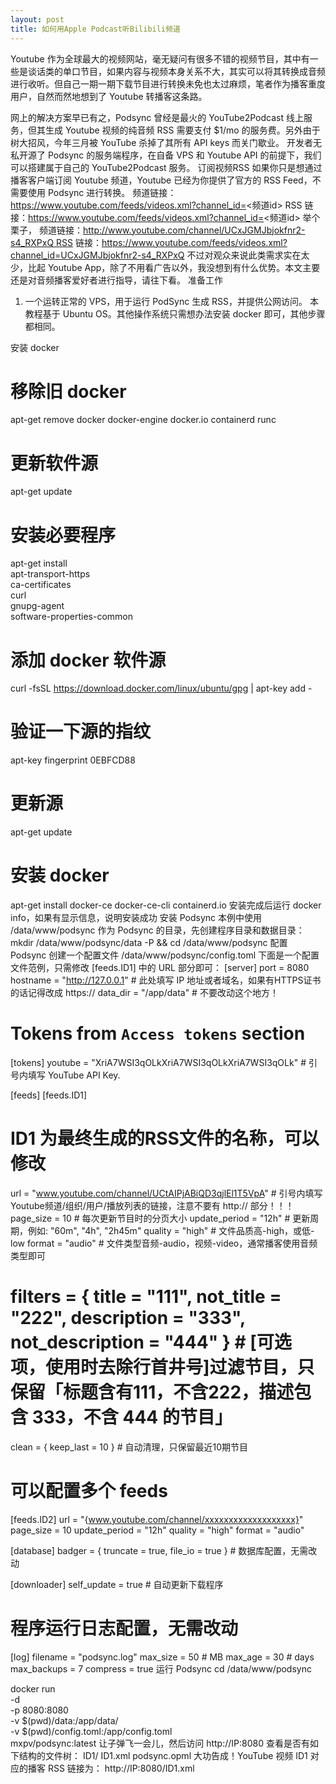 ```yaml
---
layout: post
title: 如何用Apple Podcast听Bilibili频道
---
```

Youtube 作为全球最大的视频网站，毫无疑问有很多不错的视频节目，其中有一些是谈话类的单口节目，如果内容与视频本身关系不大，其实可以将其转换成音频进行收听。但自己一期一期下载节目进行转换未免也太过麻烦，笔者作为播客重度用户，自然而然地想到了 Youtube 转播客这条路。


网上的解决方案早已有之，Podsync 曾经是最火的 YouTube2Podcast 线上服务，但其生成 Youtube 视频的纯音频 RSS 需要支付 $1/mo 的服务费。另外由于树大招风，今年三月被 YouTube 杀掉了其所有 API keys 而关门歇业。
开发者无私开源了 Podsync 的服务端程序，在自备 VPS 和 Youtube API 的前提下，我们可以搭建属于自己的 YouTube2Podcast 服务。
订阅视频RSS
如果你只是想通过播客客户端订阅 Youtube 频道，Youtube 已经为你提供了官方的 RSS Feed，不需要使用 Podsync 进行转换。
频道链接：https://www.youtube.com/feeds/videos.xml?channel_id=<频道id> RSS 链接：https://www.youtube.com/feeds/videos.xml?channel_id=<频道id>
举个栗子， 频道链接：http://www.youtube.com/channel/UCxJGMJbjokfnr2-s4_RXPxQ RSS 链接：https://www.youtube.com/feeds/videos.xml?channel_id=UCxJGMJbjokfnr2-s4_RXPxQ
不过对观众来说此类需求实在太少，比起 Youtube App，除了不用看广告以外，我没想到有什么优势。本文主要还是对音频播客爱好者进行指导，请往下看。
准备工作
1. 一个运转正常的 VPS，用于运行 PodSync 生成 RSS，并提供公网访问。 本教程基于 Ubuntu OS。其他操作系统只需想办法安装 docker 即可，其他步骤都相同。

安装 docker
# 移除旧 docker
apt-get remove docker docker-engine docker.io containerd runc

# 更新软件源
apt-get update

# 安装必要程序
apt-get install \
    apt-transport-https \
    ca-certificates \
    curl \
    gnupg-agent \
    software-properties-common

# 添加 docker 软件源
curl -fsSL https://download.docker.com/linux/ubuntu/gpg | apt-key add -

# 验证一下源的指纹
apt-key fingerprint 0EBFCD88

# 更新源
apt-get update

# 安装 docker
apt-get install docker-ce docker-ce-cli containerd.io
安装完成后运行 docker info，如果有显示信息，说明安装成功
安装 Podsync
本例中使用 /data/www/podsync 作为 Podsync 的目录，先创建程序目录和数据目录：
mkdir /data/www/podsync/data -P && cd /data/www/podsync
配置 Podsync
创建一个配置文件 /data/www/podsync/config.toml
下面是一个配置文件范例，只需修改 [feeds.ID1] 中的 URL 部分即可：
[server]
port = 8080
hostname = "http://127.0.0.1" # 此处填写 IP 地址或者域名，如果有HTTPS证书的话记得改成 https://
data_dir = "/app/data" # 不要改动这个地方！

# Tokens from `Access tokens` section
[tokens]
youtube = "XriA7WSI3qOLkXriA7WSI3qOLkXriA7WSI3qOLk" # 引号内填写 YouTube API Key.

[feeds]
  [feeds.ID1]
  # ID1 为最终生成的RSS文件的名称，可以修改
  url = "www.youtube.com/channel/UCtAIPjABiQD3qjlEl1T5VpA" # 引号内填写Youtube频道/组织/用户/播放列表的链接，注意不要有 http:// 部分！！！
  page_size = 10 # 每次更新节目时的分页大小
  update_period = "12h" # 更新周期，例如: "60m", "4h", "2h45m"
  quality = "high" # 文件品质高-high，或低-low
  format = "audio" # 文件类型音频-audio，视频-video，通常播客使用音频类型即可
  # filters = { title = "111", not_title = "222", description = "333", not_description = "444" } # [可选项，使用时去除行首井号]过滤节目，只保留「标题含有111，不含222，描述包含 333，不含 444 的节目」
  clean = { keep_last = 10 } # 自动清理，只保留最近10期节目
  # 可以配置多个 feeds
  [feeds.ID2]
  url = "{www.youtube.com/channel/xxxxxxxxxxxxxxxxxxx}"
  page_size = 10
  update_period = "12h"
  quality = "high"
  format = "audio"

[database]
  badger = { truncate = true, file_io = true } # 数据库配置，无需改动

[downloader]
self_update = true # 自动更新下载程序

# 程序运行日志配置，无需改动
[log]
filename = "podsync.log"
max_size = 50 # MB
max_age = 30 # days
max_backups = 7
compress = true
运行 Podsync
cd /data/www/podsync

docker run \
    -d \
    -p 8080:8080 \
    -v $(pwd)/data:/app/data/ \
    -v $(pwd)/config.toml:/app/config.toml \
    mxpv/podsync:latest
让子弹飞一会儿，然后访问 http://IP:8080 查看是否有如下结构的文件树：
ID1/
ID1.xml
podsync.opml
大功告成！YouTube 视频 ID1 对应的播客 RSS 链接为： http://IP:8080/ID1.xml
